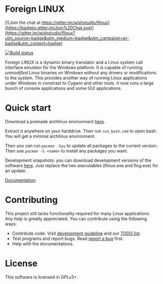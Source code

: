 Foreign LINUX
======

[![Join the chat at https://gitter.im/wishstudio/flinux](https://badges.gitter.im/Join%20Chat.svg)](https://gitter.im/wishstudio/flinux?utm_source=badge&utm_medium=badge&utm_campaign=pr-badge&utm_content=badge)

[![Build status](https://ci.appveyor.com/api/projects/status/a340ver0l85l14tf?svg=true)](https://ci.appveyor.com/project/wishstudio/flinux)

Foreign LINUX is a dynamic binary translator and a Linux system call interface emulator for the Windows platform. It is capable of running *unmodified* Linux binaries on Windows without any drivers or modifications to the system. This provides another way of running Linux applications under Windows in constrast to Cygwin and other tools. It now runs a large bunch of console applications and some GUI applications.

Quick start
=====
Download a premade archlinux environment [here](https://xysun.me/static/flinux-archlinux.7z).

Extract it anywhere on your harddrive. Then run `run_bash.cmd` to open bash. You will get a minimal archlinux environment.

Then you can run `pacman -Syu` to update all packages to the current version. Then use `pacman -S <name>` to install any packages you want.

Development snapshots: you can download development versions of the software [here](https://ci.appveyor.com/project/wishstudio/flinux/build/artifacts). Just replace the two executables (flinux.exe and flog.exe) for an update.

[Documentation](https://github.com/wishstudio/flinux/wiki)

Contributing
=====
This project still lacks functionality required for many Linux applications. Any help is greatly appreciated. You can contribute using the following ways:

* Contribute code. Visit [development guideline](https://github.com/wishstudio/flinux/wiki/Development-Guideline) and our [TODO list](https://github.com/wishstudio/flinux/wiki/TODO-List).
* Test programs and report bugs. Read [report a bug](https://github.com/wishstudio/flinux/wiki/Report-a-bug) first.
* Help with the documentations.

License
=====
This software is licensed in GPLv3+.
